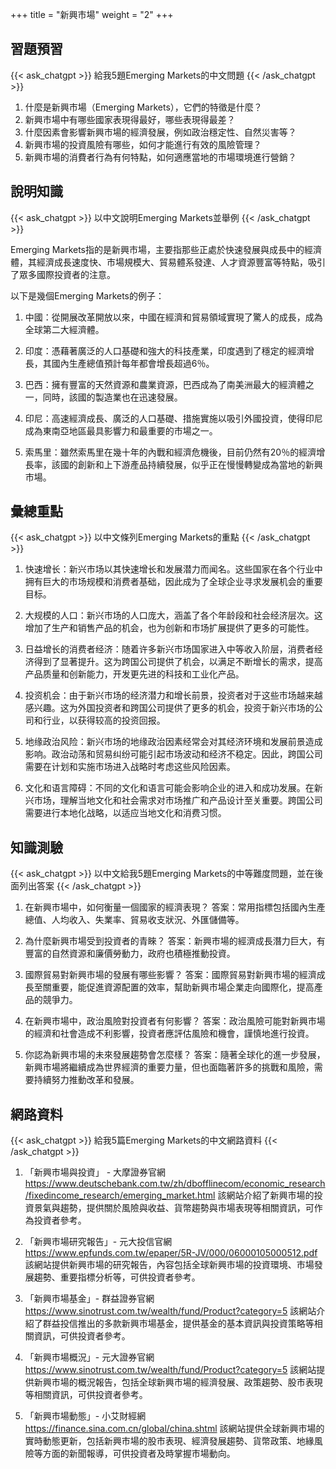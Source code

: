 +++
title = "新興市場"
weight = "2"
+++
## 習題預習
{{< ask_chatgpt >}}
給我5題Emerging Markets的中文問題
{{< /ask_chatgpt >}}



1. 什麼是新興市場（Emerging Markets），它們的特徵是什麼？ 
2. 新興市場中有哪些國家表現得最好，哪些表現得最差？ 
3. 什麼因素會影響新興市場的經濟發展，例如政治穩定性、自然災害等？ 
4. 新興市場的投資風險有哪些，如何才能進行有效的風險管理？ 
5. 新興市場的消費者行為有何特點，如何適應當地的市場環境進行營銷？   

## 說明知識
{{< ask_chatgpt >}}
以中文說明Emerging Markets並舉例
{{< /ask_chatgpt >}}



Emerging Markets指的是新興市場，主要指那些正處於快速發展與成長中的經濟體，其經濟成長速度快、市場規模大、貿易體系發達、人才資源豐富等特點，吸引了眾多國際投資者的注意。

以下是幾個Emerging Markets的例子：

1. 中國：從開展改革開放以來，中國在經濟和貿易領域實現了驚人的成長，成為全球第二大經濟體。

2. 印度：憑藉著廣泛的人口基礎和強大的科技產業，印度遇到了穩定的經濟增長，其國內生產總值預計每年都會增長超過6％。

3. 巴西：擁有豐富的天然資源和農業資源，巴西成為了南美洲最大的經濟體之一，同時，該國的製造業也在迅速發展。

4. 印尼：高速經濟成長、廣泛的人口基礎、措施實施以吸引外國投資，使得印尼成為東南亞地區最具影響力和最重要的市場之一。

5. 索馬里：雖然索馬里在幾十年的內戰和經濟危機後，目前仍然有20％的經濟增長率，該國的創新和上下游產品持續發展，似乎正在慢慢轉變成為當地的新興市場。   

## 彙總重點
{{< ask_chatgpt >}}
以中文條列Emerging Markets的重點
{{< /ask_chatgpt >}}



1. 快速增长：新兴市场以其快速增长和发展潜力而闻名。这些国家在各个行业中拥有巨大的市场规模和消费者基础，因此成为了全球企业寻求发展机会的重要目标。

2. 大规模的人口：新兴市场的人口庞大，涵盖了各个年龄段和社会经济层次。这增加了生产和销售产品的机会，也为创新和市场扩展提供了更多的可能性。

3. 日益增长的消费者经济：随着许多新兴市场国家进入中等收入阶层，消费者经济得到了显著提升。这为跨国公司提供了机会，以满足不断增长的需求，提高产品质量和创新能力，开发更先进的科技和工业化产品。

4. 投资机会：由于新兴市场的经济潜力和增长前景，投资者对于这些市场越来越感兴趣。这为外国投资者和跨国公司提供了更多的机会，投资于新兴市场的公司和行业，以获得较高的投资回报。

5. 地缘政治风险：新兴市场的地缘政治因素经常会对其经济环境和发展前景造成影响。政治动荡和贸易纠纷可能引起市场波动和经济不稳定。因此，跨国公司需要在计划和实施市场进入战略时考虑这些风险因素。

6. 文化和语言障碍：不同的文化和语言可能会影响企业的进入和成功发展。在新兴市场，理解当地文化和社会需求对市场推广和产品设计至关重要。跨国公司需要进行本地化战略，以适应当地文化和消费习惯。   

## 知識測驗
{{< ask_chatgpt >}}
以中文給我5題Emerging Markets的中等難度問題，並在後面列出答案
{{< /ask_chatgpt >}}



1. 在新興市場中，如何衡量一個國家的經濟表現？
答案：常用指標包括國內生產總值、人均收入、失業率、貿易收支狀況、外匯儲備等。

2. 為什麼新興市場受到投資者的青睞？
答案：新興市場的經濟成長潛力巨大，有豐富的自然資源和廉價勞動力，政府也積極推動投資。

3. 國際貿易對新興市場的發展有哪些影響？
答案：國際貿易對新興市場的經濟成長至關重要，能促進資源配置的效率，幫助新興市場企業走向國際化，提高產品的競爭力。

4. 在新興市場中，政治風險對投資者有何影響？
答案：政治風險可能對新興市場的經濟和社會造成不利影響，投資者應評估風險和機會，謹慎地進行投資。

5. 你認為新興市場的未來發展趨勢會怎麼樣？
答案：隨著全球化的進一步發展，新興市場將繼續成為世界經濟的重要力量，但也面臨著許多的挑戰和風險，需要持續努力推動改革和發展。   

## 網路資料
{{< ask_chatgpt >}}
給我5篇Emerging Markets的中文網路資料
{{< /ask_chatgpt >}}



1. 「新興市場與投資」 - 大摩證券官網
https://www.deutschebank.com.tw/zh/dbofflinecom/economic_research/fixedincome_research/emerging_market.html
該網站介紹了新興市場的投資景氣與趨勢，提供關於風險與收益、貨幣趨勢與市場表現等相關資訊，可作為投資者參考。

2. 「新興市場研究報告」- 元大投信官網
https://www.epfunds.com.tw/epaper/5R-JV/000/06000105000512.pdf
該網站提供新興市場的研究報告，內容包括全球新興市場的投資環境、市場發展趨勢、重要指標分析等，可供投資者參考。

3. 「新興市場基金」- 群益證券官網
https://www.sinotrust.com.tw/wealth/fund/Product?category=5
該網站介紹了群益投信推出的多款新興市場基金，提供基金的基本資訊與投資策略等相關資訊，可供投資者參考。

4. 「新興市場概況」- 元大證券官網
https://www.sinotrust.com.tw/wealth/fund/Product?category=5
該網站提供新興市場的概況報告，包括全球新興市場的經濟發展、政策趨勢、股市表現等相關資訊，可供投資者參考。

5. 「新興市場動態」- 小艾財經網
https://finance.sina.com.cn/global/china.shtml
該網站提供全球新興市場的實時動態更新，包括新興市場的股市表現、經濟發展趨勢、貨幣政策、地緣風險等方面的新聞報導，可供投資者及時掌握市場動向。   

